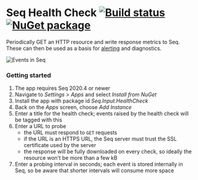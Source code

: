 # Seq Health Check [![Build status](https://ci.appveyor.com/api/projects/status/hjmlyd6j94uigycg?svg=true)](https://ci.appveyor.com/project/datalust/seq-input-healthcheck) [![NuGet package](https://img.shields.io/nuget/vpre/seq.input.healthcheck.svg)](https://nuget.org/packages/Seq.Input.HealthCheck)

Periodically GET an HTTP resource and write response metrics to Seq. These can then be used as a basis for [alerting](https://docs.getseq.net/docs/alerts) and diagnostics.

![Events in Seq](https://raw.githubusercontent.com/datalust/seq-input-healthcheck/dev/asset/screenshot.png)

### Getting started

1. The app requires Seq 2020.4 or newer
2. Navigate to _Settings_ > _Apps_ and select _Install from NuGet_
3. Install the app with package id _Seq.Input.HealthCheck_
4. Back on the _Apps_ screen, choose _Add Instance_
5. Enter a title for the health check; events raised by the health check will be tagged with this
6. Enter a URL to probe
   - the URL must respond to `GET` requests
   - if the URL is an HTTPS URL, the Seq server must trust the SSL certificate used by the server
   - the response will be fully downloaded on every check, so ideally the resource won't be more than a few kB
7. Enter a probing interval in seconds; each event is stored internally in Seq, so be aware that shorter intervals will consume more space
